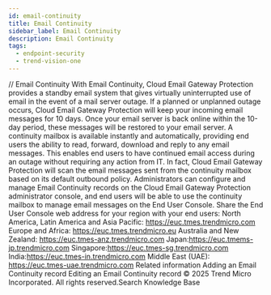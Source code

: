 ```yaml
---
id: email-continuity
title: Email Continuity
sidebar_label: Email Continuity
description: Email Continuity
tags:
  - endpoint-security
  - trend-vision-one
---
```


/*<![CDATA[*/ $('#title').html($('meta[name=map-description]').attr('content')); /*]]>*/ Email Continuity With Email Continuity, Cloud Email Gateway Protection provides a standby email system that gives virtually uninterrupted use of email in the event of a mail server outage. If a planned or unplanned outage occurs, Cloud Email Gateway Protection will keep your incoming email messages for 10 days. Once your email server is back online within the 10-day period, these messages will be restored to your email server. A continuity mailbox is available instantly and automatically, providing end users the ability to read, forward, download and reply to any email messages. This enables end users to have continued email access during an outage without requiring any action from IT. In fact, Cloud Email Gateway Protection will scan the email messages sent from the continuity mailbox based on its default outbound policy. Administrators can configure and manage Email Continuity records on the Cloud Email Gateway Protection administrator console, and end users will be able to use the continuity mailbox to manage email messages on the End User Console. Share the End User Console web address for your region with your end users: North America, Latin America and Asia Pacific: https://euc.tmes.trendmicro.com Europe and Africa: https://euc.tmes.trendmicro.eu Australia and New Zealand: https://euc.tmes-anz.trendmicro.com Japan:https://euc.tmems-jp.trendmicro.com Singapore:https://euc.tmes-sg.trendmicro.com India:https://euc.tmes-in.trendmicro.com Middle East (UAE): https://euc.tmes-uae.trendmicro.com Related information Adding an Email Continuity record Editing an Email Continuity record © 2025 Trend Micro Incorporated. All rights reserved.Search Knowledge Base